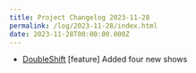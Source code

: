 ```yaml
---
title: Project Changelog 2023-11-28
permalink: /log/2023-11-28/index.html
date: 2023-11-28T00:00:00.000Z
---
```


- [DoubleShift](https://doubleshift.rknight.me) [feature] Added four new shows